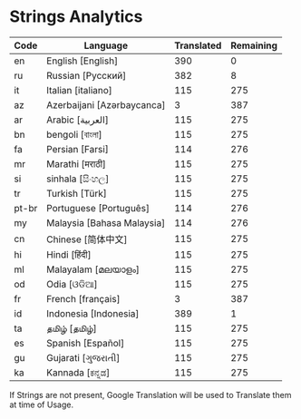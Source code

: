 # Strings Analytics


| Code | Language | Translated | Remaining |
|----|-------|-------|---|
| en | English [English] | 390 | 0 |
| ru | Russian [Русский] | 382 | 8 |
| it | Italian [italiano] | 115 | 275 |
| az | Azerbaijani [Azərbaycanca] | 3 | 387 |
| ar | Arabic [العربية] | 115 | 275 |
| bn | bengoli [বাংলা] | 115 | 275 |
| fa | Persian [Farsi] | 114 | 276 |
| mr | Marathi [मराठी] | 115 | 275 |
| si | sinhala [සිංහල] | 115 | 275 |
| tr | Turkish [Türk] | 115 | 275 |
| pt-br | Portuguese [Português] | 114 | 276 |
| my | Malaysia [Bahasa Malaysia] | 114 | 276 |
| cn | Chinese [简体中文] | 115 | 275 |
| hi | Hindi [हिंदी] | 115 | 275 |
| ml | Malayalam [മലയാളം] | 115 | 275 |
| od | Odia [ଓଡିଆ] | 115 | 275 |
| fr | French [français] | 3 | 387 |
| id | Indonesia [Indonesia] | 389 | 1 |
| ta | தமிழ் [தமிழ்] | 115 | 275 |
| es | Spanish [Español] | 115 | 275 |
| gu | Gujarati [ગુજરાતી] | 115 | 275 |
| ka | Kannada [ಕನ್ನಡ] | 115 | 275 |


If Strings are not present, Google Translation will be used to Translate them at time of Usage.
